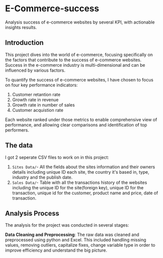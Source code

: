 # E-Commerce-success
Analysis success of e-commerce websites by several KPI, with actionable insights results.
## Introduction
This project dives into the world of e-commerce, focusing specifically on the factors that contribute to the success of e-commerce websites. Success in the e-commerce industry is multi-dimensional and can be influenced by various factors. 

To quantify the success of e-commerce websites, I have chosen to focus on four key performance indicators: 
1. Customer retantion rate
2. Growth rate in revenue
3. Growth rate in number of sales
4. Customer acquistion rate

Each website ranked under those metrics to enable comprehensive view of performance, and allowing clear comparisons and identification of top performers.

## The data 
I got 2 seperate CSV files to work on in this project:

1. `Sites Data/`- All the fields about the sites information and their owners details including unique ID each site, the country it's based in, type, industry and the publish date.
1. `Sales Data/`- Table with all the transactions history of the websites including the unique ID for the site(foreign key), unique ID for the transaction, unique id for the customer, product name and price, date of transaction.

## Analysis Process
The analysis for the project was conducted in several stages:

**Data Cleaning and Preprocessing**: The raw data was cleaned and preprocessed using python and Excel. This included handling missing values, removing outliers, capitalize fixes, change variable type in order to improve efficiency and understand the big picture.


